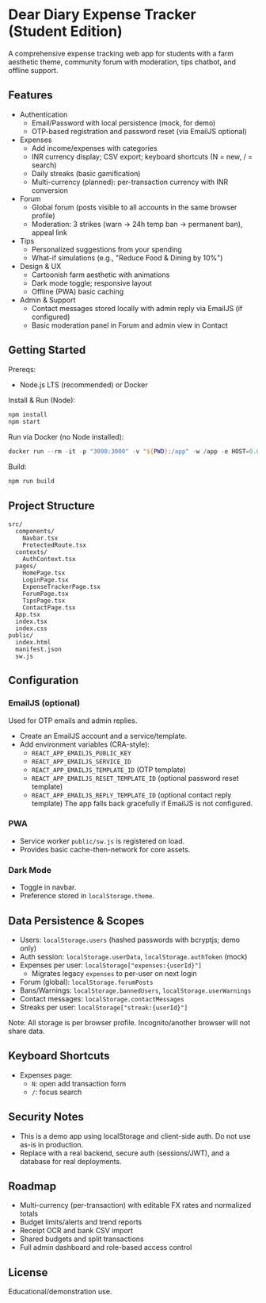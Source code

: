 # Dear Diary Expense Tracker (Student Edition)

A comprehensive expense tracking web app for students with a farm aesthetic theme, community forum with moderation, tips chatbot, and offline support.

## Features

- Authentication
  - Email/Password with local persistence (mock, for demo)
  - OTP-based registration and password reset (via EmailJS optional)
- Expenses
  - Add income/expenses with categories
  - INR currency display; CSV export; keyboard shortcuts (N = new, / = search)
  - Daily streaks (basic gamification)
  - Multi-currency (planned): per-transaction currency with INR conversion
- Forum
  - Global forum (posts visible to all accounts in the same browser profile)
  - Moderation: 3 strikes (warn → 24h temp ban → permanent ban), appeal link
- Tips
  - Personalized suggestions from your spending
  - What-if simulations (e.g., "Reduce Food & Dining by 10%")
- Design & UX
  - Cartoonish farm aesthetic with animations
  - Dark mode toggle; responsive layout
  - Offline (PWA) basic caching
- Admin & Support
  - Contact messages stored locally with admin reply via EmailJS (if configured)
  - Basic moderation panel in Forum and admin view in Contact

## Getting Started

Prereqs:
- Node.js LTS (recommended) or Docker

Install & Run (Node):
```bash
npm install
npm start
```

Run via Docker (no Node installed):
```powershell
docker run --rm -it -p "3000:3000" -v "${PWD}:/app" -w /app -e HOST=0.0.0.0 node:22-alpine sh -lc "npm ci || npm install && npm start"
```

Build:
```bash
npm run build
```

## Project Structure

```
src/
  components/
    Navbar.tsx
    ProtectedRoute.tsx
  contexts/
    AuthContext.tsx
  pages/
    HomePage.tsx
    LoginPage.tsx
    ExpenseTrackerPage.tsx
    ForumPage.tsx
    TipsPage.tsx
    ContactPage.tsx
  App.tsx
  index.tsx
  index.css
public/
  index.html
  manifest.json
  sw.js
```

## Configuration

### EmailJS (optional)
Used for OTP emails and admin replies.
- Create an EmailJS account and a service/template.
- Add environment variables (CRA-style):
  - `REACT_APP_EMAILJS_PUBLIC_KEY`
  - `REACT_APP_EMAILJS_SERVICE_ID`
  - `REACT_APP_EMAILJS_TEMPLATE_ID` (OTP template)
  - `REACT_APP_EMAILJS_RESET_TEMPLATE_ID` (optional password reset template)
  - `REACT_APP_EMAILJS_REPLY_TEMPLATE_ID` (optional contact reply template)
The app falls back gracefully if EmailJS is not configured.

### PWA
- Service worker `public/sw.js` is registered on load.
- Provides basic cache-then-network for core assets.

### Dark Mode
- Toggle in navbar.
- Preference stored in `localStorage.theme`.

## Data Persistence & Scopes

- Users: `localStorage.users` (hashed passwords with bcryptjs; demo only)
- Auth session: `localStorage.userData`, `localStorage.authToken` (mock)
- Expenses per user: `localStorage["expenses:{userId}"]`
  - Migrates legacy `expenses` to per-user on next login
- Forum (global): `localStorage.forumPosts`
- Bans/Warnings: `localStorage.bannedUsers`, `localStorage.userWarnings`
- Contact messages: `localStorage.contactMessages`
- Streaks per user: `localStorage["streak:{userId}"]`

Note: All storage is per browser profile. Incognito/another browser will not share data.

## Keyboard Shortcuts

- Expenses page:
  - `N`: open add transaction form
  - `/`: focus search

## Security Notes

- This is a demo app using localStorage and client-side auth. Do not use as-is in production.
- Replace with a real backend, secure auth (sessions/JWT), and a database for real deployments.

## Roadmap

- Multi-currency (per-transaction) with editable FX rates and normalized totals
- Budget limits/alerts and trend reports
- Receipt OCR and bank CSV import
- Shared budgets and split transactions
- Full admin dashboard and role-based access control

## License

Educational/demonstration use.









